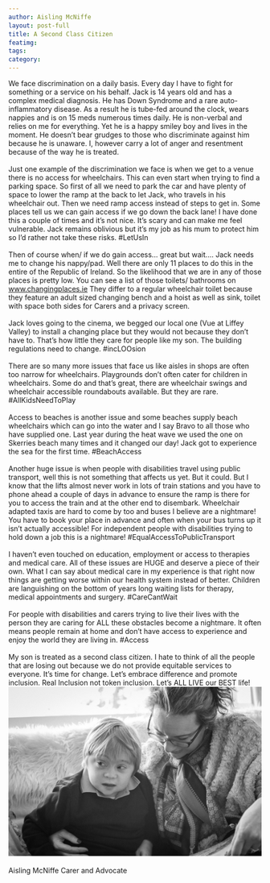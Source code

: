 ```yaml
---
author: Aisling McNiffe
layout: post-full
title: A Second Class Citizen
featimg:
tags: 
category: 
---
```



We face discrimination on a daily basis. Every day I have to fight for something or a service on his behalf.
Jack is 14 years old and has a complex medical diagnosis. He has Down Syndrome and a rare auto-inflammatory disease. As a result he is tube-fed around the clock, wears nappies and is on 15 meds numerous times daily. He is non-verbal and relies on me for everything. Yet he is a happy smiley boy and lives in the moment. He doesn’t bear grudges to those who discriminate against him because he is unaware. I, however carry a lot of anger and resentment because of the way he is treated.
<br/>
<br/>
Just one example of the discrimination we face is when we get to a venue there is no access for wheelchairs. This can even start when trying to find a parking space. So first of all we need to park the car and have plenty of space to lower the ramp at the back to let Jack, who travels in his wheelchair out. Then we need ramp access instead of steps to get in. Some places tell us we can gain access if we go down the back lane! I have done this a couple of times and it’s not nice. It’s scary and can make me feel vulnerable. Jack remains oblivious but it’s my job as his mum to protect him so I’d rather not take these risks.
#LetUsIn
<br/>
<br/>
Then of course when/ if we do gain access... great but wait.... Jack needs me to change his nappy/pad. Well there are only 11 places to do this in the entire of the Republic of Ireland. So the likelihood that we are in any of those places is pretty low. You can see a list of those toilets/ bathrooms on www.changingplaces.ie
They differ to a regular wheelchair toilet because they feature an adult sized changing bench and a hoist as well as sink, toilet with space both sides for Carers and a privacy screen.
<br/>
<br/>
Jack loves going to the cinema, we begged our local one (Vue at Liffey Valley) to install a changing place but they would not because they don’t have to. That’s how little they care for people like my son. The building regulations need to change.
#incLOOsion
<br/>
<br/>
There are so many more issues that face us like aisles in shops are often too narrow for wheelchairs. Playgrounds don’t often cater for children in wheelchairs. Some do and that’s great, there are wheelchair swings and wheelchair accessible roundabouts available. But they are rare.
#AllKidsNeedToPlay
<br/>
<br/>
Access to beaches is another issue and some beaches supply beach wheelchairs which can go into the water and I say Bravo to all those who have supplied one. Last year during the heat wave we used the one on Skerries beach many times and it changed our day! Jack got to experience the sea for the first time.
#BeachAccess
<br/>
<br/>
Another huge issue is when people with disabilities travel using public transport, well this is not something that affects us yet. But it could. But I know that the lifts almost never work in lots of train stations and you have to phone ahead a couple of days in advance to ensure the ramp is there for you to access the train and at the other end to disembark.
Wheelchair adapted taxis are hard to come by too and buses I believe are a nightmare! You have to book your place in advance and often when your bus turns up it isn’t actually accessible! For independent people with disabilities trying to hold down a job this is a nightmare!
#EqualAccessToPublicTransport
<br/>
<br/>
I haven’t even touched on education, employment or access to therapies and medical care. All of these issues are HUGE and deserve a piece of their own. What I can say about medical care in my experience is that right now things are getting worse within our health system instead of better. Children are languishing on the bottom of years long waiting lists for therapy, medical appointments and surgery. #CareCantWait
<br/>
<br/>
For people with disabilities and carers trying to live their lives with the person they are caring for ALL these obstacles become a nightmare. It often means people remain at home and don’t have access to experience and enjoy the world they are living in.
#Access
<br/>
<br/>
My son is treated as a second class citizen. I hate to think of all the people that are losing out because we do not provide equitable services to everyone. It’s time for change. Let’s embrace difference and promote inclusion. Real Inclusion not token inclusion. Let’s ALL LIVE our BEST life!
![](https://raw.githubusercontent.com/AwarenessOverload/AwarenessOverload/gh-pages/img/Aisling%23.JPG)
<br/>
<br/>
Aisling McNiffe
Carer and Advocate
<br/>
<br/>
